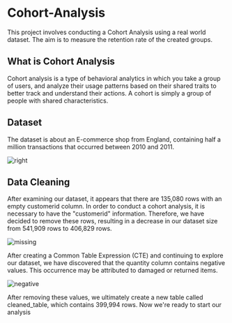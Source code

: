 # Cohort-Analysis
This project involves conducting a Cohort Analysis using a real world dataset. The aim is to measure the retention rate of the created groups.
## What is  Cohort Analysis
 Cohort analysis is a type of behavioral analytics in which you take a group of users, and analyze their usage patterns based on their shared traits to better track and understand their actions. A cohort is simply a group of people with shared characteristics.

## Dataset 
The dataset is about an E-commerce shop from England, containing half a million transactions that occurred between 2010 and 2011.



![right](https://github.com/lazarosper/Cohort-Analysis/assets/119593480/50fea3d9-bc23-4d23-9467-eb2f70ee20f3)



## Data Cleaning
After examining our dataset, it appears that there are 135,080 rows with an empty customerid column. In order to conduct a cohort analysis, it is necessary to have the "customerid" information. Therefore, we have decided to remove these rows, resulting in a decrease in our dataset size from 541,909 rows to 406,829 rows.



![missing](https://github.com/lazarosper/Cohort-Analysis/assets/119593480/421ed29e-9b42-4457-a377-6e4f6d61e9e9)



After creating a Common Table Expression (CTE) and continuing to explore our dataset, we have discovered that the quantity column contains negative values. This occurrence may be attributed to damaged or returned items.


![negative](https://github.com/lazarosper/Cohort-Analysis/assets/119593480/248eded1-0a5c-493e-8783-a6a2195a5453)


After removing these values, we ultimately create a new table called cleaned_table, which contains 399,994 rows. Now we're ready to start our analysis
